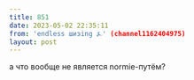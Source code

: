 ```yaml
---
title: 851
date: 2023-05-02 22:35:11
from: 'endless шизing ⍼' (channel1162404975)
layout: post
---
```


а что вообще не является normie-путём?
